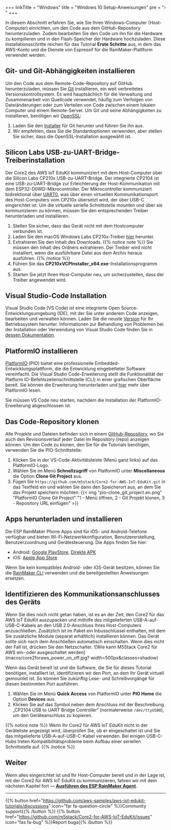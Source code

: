 +++
linkTitle = "Windows"
title = "Windows 10 Setup-Anweisungen"
pre = "› "
+++

In diesem Abschnitt erfahren Sie, wie Sie Ihren Windows-Computer (Host-Computer) einrichten, um den Code aus dem GitHub-Repository herunterzuladen. Zudem bearbeiten Sie den Code um ihn für die Hardware zu kompilieren und in den Flash-Speicher der Hardware hochzuladen. Diese Installationsschritte reichen für das Tutorial **Erste Schritte** aus, in dem das AWS-Konto und die Dienste von Espressif für die RainMaker-Plattform verwendet werden.

## Git- und Git-Abhängigkeiten installieren
Um den Code aus dem Remote-Code-Repository auf GitHub herunterzuladen, müssen Sie [Git](https://git-scm.com/book/en/v2/Getting-Started-What-is-Git%3F) installieren, ein weit verbreitetes Versionskontrollsystem. Es wird hauptsächlich für die Verwaltung und Zusammenarbeit von Quellcode verwendet, häufig zum Verfolgen von Dateiänderungen oder zum Verteilen von Code zwischen einem lokalen Computer und einem Remote-Server. Um Git und seine Abhängigkeiten zu installieren, benötigen wir [OpenSSL](https://www.openssl.org/):
1) Laden Sie den [Installer](https://git-scm.com/download/win) für Git herunter und führen Sie ihn aus.
2) Wir empfehlen, dass Sie die Standardoptionen verwenden, aber stellen Sie sicher, dass die OpenSSL-Installation ausgewählt ist.


## Silicon Labs USB-zu-UART-Bridge-Treiberinstallation
Der Core2 des AWS IoT EduKit kommuniziert mit dem Host-Computer über die Silicon Labs CP210x USB-zu-UART-Bridge. Der integrierte CP2104 ist eine USB-zu-UART-Bridge zur Erleichterung der Host-Kommunikation mit dem ESP32-D0WD-Mikrocontroller. Der Mikrocontroller kommuniziert bidirektional über [UART0](https://docs.espressif.com/projects/esp-idf/en/latest/esp32/api-reference/peripherals/uart.html), was über einen virtuellen Kommunikationsport des Host-Computers vom CP210x übersetzt wird, der über USB-C eingerichtet ist. Um die virtuelle serielle Schnittstelle mounten und über sie kommunizieren zu können, müssen Sie den entsprechenden Treiber herunterladen und installieren.

1) Stellen Sie sicher, dass das Gerät nicht mit dem Hostcomputer verbunden ist.
2) Laden Sie den macOS Windows Labs CP210x-Treiber [hier](https://www.silabs.com/documents/public/software/CP210x_Universal_Windows_Driver.zip) herunter.
3) Extrahieren Sie den Inhalt des Downloads.
   {{% notice note %}}
   Sie müssen den Inhalt des Ordners extrahieren. Der Treiber wird nicht installiert, wenn die ausführbare Datei aus dem Archiv heraus ausführen.
   {{% /notice %}}
4) Führen Sie das **CP210xVCPInstaller_x64.exe**-Installationsprogramm aus.
5) Starten Sie jetzt Ihren Host-Computer neu, um sicherzustellen, dass der Treiber angewendet wird.

## Visual Studio-Code Installation
Visual Studio Code (VS Code) ist eine integrierte Open Source-Entwicklungsumgebung (IDE), mit der Sie unter anderem Code anzeigen, bearbeiten und verwalten können. Laden Sie die neuste [Version](https://code.visualstudio.com/) für Ihr Betriebssystem herunter. Informationen zur Behandlung von Problemen bei der Installation oder Verwendung von Visual Studio Code finden Sie in [dessen Dokumentation](https://code.visualstudio.com/docs/setup/setup-overview).

## PlatformIO installieren
[PlatformIO](https://marketplace.visualstudio.com/items?itemName=platformio.platformio-ide) (PIO) bietet eine professionelle Embedded-Entwicklungsplattform, die die Entwicklung eingebetteter Software vereinfacht. Die Visual Studio Code-Erweiterung stellt die Funktionalität der Platform IO-Befehlszeilenschnittstelle (CLI) in einer grafischen Oberfläche bereit. Sie können die Erweiterung herunterladen und [hier](https://platformio.org/install/ide?install=vscode) mehr über PlatformIO lesen.

Sie müssen VS Code neu starten, nachdem die Installation der PlatformIO-Erweiterung abgeschlossen ist.

## Das Code-Repository klonen
Alle Projekte und Dateien befinden sich in einem [GitHub-Repository](https://docs.github.com/en/github/creating-cloning-and-archiving-repositories/about-repositories), wo Sie auch den Revisionsverlauf jeder Datei im Repository (repo) anzeigen können. Um den Code zu klonen, den Sie für die Tutorials benötigen, verwenden Sie die PIO-Schnittstelle:
1) Klicken Sie in der VS-Code-Aktivitätsleiste (Menü ganz links) auf das PlatformIO-Logo.
2) Wählen Sie im Menü **Schnellzugriff** von PlatformIO unter **Miscellaneous** die Option **Clone Git Project** aus.
3) Fügen Sie `https://github.com/m5stack/Core2-for-AWS-IoT-EduKit.git` in das Textfeld ein und wählen Sie dann den Speicherort aus, an dem Sie das Projekt speichern möchten.
   {{< img "pio-clone_git_project.en.png" "PlatformIO Clone Git Project" "1 - Menü öffnen, 2 - Git Projekt klonen, 3 - Repository URL einfügen" >}}

## Apps herunterladen und installieren
Die ESP RainMaker Phone Apps sind für iOS- und Android-Telefone verfügbar und bieten Wi-Fi-Netzwerkkonfiguration, Benutzererstellung, Benutzerzuordnung und Gerätesteuerung. Die Apps finden Sie hier:
* Android: [Google PlayStore](https://play.google.com/store/apps/details?id=com.espressif.rainmaker), [Direkte APK](https://github.com/espressif/esp-rainmaker-android/releases)
* iOS: [Apple App Store](https://apps.apple.com/app/esp-rainmaker/id1497491540)

Wenn Sie kein kompatibles Android- oder iOS-Gerät besitzen, können Sie die [RainMaker CLI](https://rainmaker.espressif.com/docs/cli-setup.html) verwenden und die bereitgestellten Anweisungen ersetzen.

## Identifizieren des Kommunikationsanschlusses des Geräts
Wenn Sie dies noch nicht getan haben, ist es an der Zeit, den Core2 für das AWS IoT EduKit auszupacken und mithilfe des mitgelieferten USB-A-auf-USB-C-Kabels an den USB 2.0-Anschluss Ihres Host-Computers anzuschließen. Zusätzlich ist im Paket ein Inbusschlüssel enthalten, mit dem Sie zusätzliche Module (separat erhältlich) installieren können. Das Gerät sollte sich nach dem Anschließen automatisch einschalten. Wenn dies nicht der Fall ist, drücken Sie den Netzschalter.
![Wie kann M5Stack Core2 für AWS ein- oder ausgeschaltet werden](macos/core2foraws_power_on_off.jpg? width=500px&classes=shadow)

Wenn das Gerät bereit ist und die Software, die Sie für dieses Tutorial benötigen, installiert ist, identifizieren wir den Port, an dem Ihr Gerät virtuell gemountet ist. So können Sie zukünftig Lese- und Schreibvorgänge für diesen bestimmten Port ausführen.
1) Wählen Sie im Menü **Quick Access** von PlatformIO unter **PIO Home** die Option **Devices** aus.
2) Klicken Sie auf das Symbol neben dem Anschluss mit der Beschreibung „CP2104 USB to UART Bridge Controller“ (normalerweise `/dev/ttyUSB0`), um den Geräteanschluss zu kopieren.

{{% notice note %}}
Wenn Ihr Core2 für AWS IoT EduKit nicht in der Geräteliste angezeigt wird, überprüfen Sie, ob er eingeschaltet ist und Sie das mitgelieferte USB-A-auf-USB-C-Kabel verwenden. Bei einigen USB-C-Hubs treten Kompatibilitätsprobleme beim Aufbau einer seriellen Schnittstelle auf.
{{% /notice %}}

## Weiter
Wenn alles eingerichtet ist und Ihr Host-Computer bereit und in der Lage ist, mit der Core2 für AWS IoT EduKit zu kommunizieren, fahren wir mit dem nächsten Kapitel fort — [**Ausführen des ESP RainMaker Agent**](/de/getting-started/run-rainmaker.html).

---
{{% button href="https://github.com/aws-samples/aws-iot-edukit-tutorials/discussions" icon="far fa-question-circle" %}}Community support{{% /button %}} {{% button href="https://github.com/m5stack/Core2-for-AWS-IoT-EduKit/issues" icon="fas fa-bug" %}}Report bugs{{% /button %}}